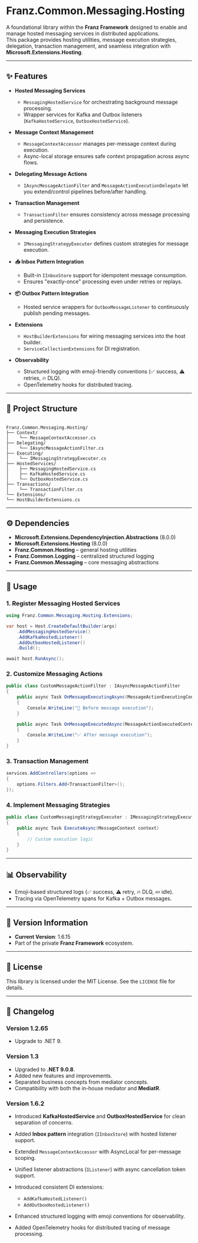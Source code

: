 ﻿# Franz.Common.Messaging.Hosting

A foundational library within the **Franz Framework** designed to enable and manage hosted messaging services in distributed applications.  
This package provides hosting utilities, message execution strategies, delegation, transaction management, and seamless integration with **Microsoft.Extensions.Hosting**.

---

## ✨ Features

- **Hosted Messaging Services**
  - `MessagingHostedService` for orchestrating background message processing.
  - Wrapper services for Kafka and Outbox listeners (`KafkaHostedService`, `OutboxHostedService`).

- **Message Context Management**
  - `MessageContextAccessor` manages per-message context during execution.
  - Async-local storage ensures safe context propagation across async flows.

- **Delegating Message Actions**
  - `IAsyncMessageActionFilter` and `MessageActionExecutionDelegate` let you extend/control pipelines before/after handling.

- **Transaction Management**
  - `TransactionFilter` ensures consistency across message processing and persistence.

- **Messaging Execution Strategies**
  - `IMessagingStrategyExecuter` defines custom strategies for message execution.

- **📥 Inbox Pattern Integration**
  - Built-in `IInboxStore` support for idempotent message consumption.
  - Ensures "exactly-once" processing even under retries or replays.

- **📦 Outbox Pattern Integration**
  - Hosted service wrappers for `OutboxMessageListener` to continuously publish pending messages.

- **Extensions**
  - `HostBuilderExtensions` for wiring messaging services into the host builder.
  - `ServiceCollectionExtensions` for DI registration.

- **Observability**
  - Structured logging with emoji-friendly conventions (✅ success, ⚠️ retries, 🔥 DLQ).
  - OpenTelemetry hooks for distributed tracing.

---

## 📂 Project Structure

```

Franz.Common.Messaging.Hosting/
├── Context/
│    └── MessageContextAccessor.cs
├── Delegating/
│    └── IAsyncMessageActionFilter.cs
├── Executing/
│    └── IMessagingStrategyExecuter.cs
├── HostedServices/
│    ├── MessagingHostedService.cs
│    ├── KafkaHostedService.cs
│    └── OutboxHostedService.cs
├── Transactions/
│    └── TransactionFilter.cs
└── Extensions/
└── HostBuilderExtensions.cs

````

---

## ⚙️ Dependencies

- **Microsoft.Extensions.DependencyInjection.Abstractions** (8.0.0)  
- **Microsoft.Extensions.Hosting** (8.0.0)  
- **Franz.Common.Hosting** – general hosting utilities  
- **Franz.Common.Logging** – centralized structured logging  
- **Franz.Common.Messaging** – core messaging abstractions  

---

## 🚀 Usage

### 1. Register Messaging Hosted Services

```csharp
using Franz.Common.Messaging.Hosting.Extensions;

var host = Host.CreateDefaultBuilder(args)
    .AddMessagingHostedService()
    .AddKafkaHostedListener()
    .AddOutboxHostedListener()
    .Build();

await host.RunAsync();
````

### 2. Customize Messaging Actions

```csharp
public class CustomMessageActionFilter : IAsyncMessageActionFilter
{
    public async Task OnMessageExecutingAsync(MessageActionExecutingContext context)
    {
        Console.WriteLine("🚦 Before message execution");
    }

    public async Task OnMessageExecutedAsync(MessageActionExecutedContext context)
    {
        Console.WriteLine("✅ After message execution");
    }
}
```

### 3. Transaction Management

```csharp
services.AddControllers(options =>
{
    options.Filters.Add<TransactionFilter>();
});
```

### 4. Implement Messaging Strategies

```csharp
public class CustomMessagingStrategyExecuter : IMessagingStrategyExecuter
{
    public async Task ExecuteAsync(MessageContext context)
    {
        // Custom execution logic
    }
}
```

---

## 📊 Observability

* Emoji-based structured logs (✅ success, ⚠️ retry, 🔥 DLQ, 💤 idle).
* Tracing via OpenTelemetry spans for Kafka + Outbox messages.

---

## 📝 Version Information

* **Current Version**: 1.6.15
* Part of the private **Franz Framework** ecosystem.
---

## 📜 License

This library is licensed under the MIT License. See the `LICENSE` file for details.

---

## 📖 Changelog

### Version 1.2.65

* Upgrade to .NET 9.

### Version 1.3

* Upgraded to **.NET 9.0.8**.
* Added new features and improvements.
* Separated business concepts from mediator concepts.
* Compatibility with both the in-house mediator and **MediatR**.

### Version 1.6.2

* Introduced **KafkaHostedService** and **OutboxHostedService** for clean separation of concerns.
* Added **Inbox pattern** integration (`IInboxStore`) with hosted listener support.
* Extended `MessageContextAccessor` with AsyncLocal for per-message scoping.
* Unified listener abstractions (`IListener`) with async cancellation token support.
* Introduced consistent DI extensions:

  * `AddKafkaHostedListener()`
  * `AddOutboxHostedListener()`
* Enhanced structured logging with emoji conventions for observability.
* Added OpenTelemetry hooks for distributed tracing of message processing.

```

